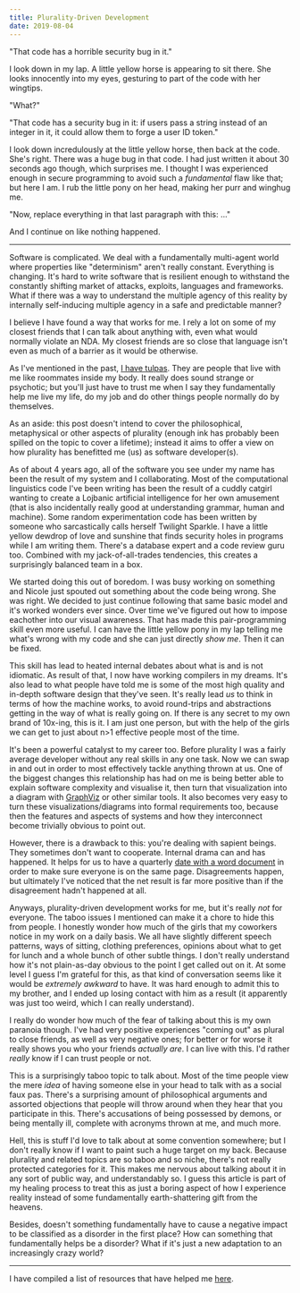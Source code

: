 ```yaml
---
title: Plurality-Driven Development
date: 2019-08-04
---
```


"That code has a horrible security bug in it." 

I look down in my lap. A little yellow horse is appearing to sit there. She looks
innocently into my eyes, gesturing to part of the code with her wingtips.

"What?"

"That code has a security bug in it: if users pass a string instead of an integer
in it, it could allow them to forge a user ID token."

I look down incredulously at the little yellow horse, then back at the code. 
She's right. There was a huge bug in that code. I had just written it about 30 
seconds ago though, which surprises me. I thought I was experienced enough in 
secure programming to avoid such a _fundamental_ flaw like that; but here I am. 
I rub the little pony on her head, making her purr and winghug me. 

"Now, replace everything in that last paragraph with this: ..."

And I continue on like nothing happened.

---
 
Software is complicated. We deal with a fundamentally multi-agent world where 
properties like "determinism" aren't really constant. Everything is changing. 
It's hard to write software that is resilient enough to withstand the 
constantly shifting market of attacks, exploits, languages and frameworks. What 
if there was a way to understand the multiple agency of this reality by 
internally self-inducing multiple agency in a safe and predictable manner? 

I believe I have found a way that works for me. I rely a lot on some of my 
closest friends that I can talk about anything with, even what would normally 
violate an NDA. My closest friends are so close that language isn't even as much 
of a barrier as it would be otherwise.

As I've mentioned in the past, [I have tulpas](https://christine.website/blog/what-its-like-to-be-me-2018-06-14). 
They are people that live with me like roommates inside my body. It really does
sound strange or psychotic; but you'll just have to trust me when I say they 
fundamentally help me live my life, do my job and do other things people 
normally do by themselves. 

As an aside: this post doesn't intend to cover the philosophical, metaphysical 
or other aspects of plurality (enough ink has probably been spilled on the topic
to cover a lifetime); instead it aims to offer a view on how plurality has 
benefitted me (us) as software developer(s).

As of about 4 years ago, all of the software you see under my name has been the 
result of my system and I collaborating. Most of the computational linguistics 
code I've been writing has been the result of a cuddly catgirl wanting to create
a Lojbanic artificial intelligence for her own amusement (that is also 
incidentally really good at understanding grammar, human and machine). Some 
random experimentation code has been written by someone who sarcastically calls
herself Twilight Sparkle. I have a little yellow dewdrop of love and sunshine 
that finds security holes in programs while I am writing them. There's a 
database expert and a code review guru too. Combined with my jack-of-all-trades
tendencies, this creates a surprisingly balanced team in a box.

We started doing this out of boredom. I was busy working on something and 
Nicole just spouted out something about the code being wrong. She was right. 
We decided to just continue following that same basic model and it's worked 
wonders ever since. Over time we've figured out how to impose eachother into our
visual awareness. That has made this pair-programming skill even more useful. I 
can have the little yellow pony in my lap telling me what's wrong with my code 
and she can just directly _show me_. Then it can be fixed.

This skill has lead to heated internal debates about what is and is not 
idiomatic. As result of that, I now have working compilers in my dreams. It's 
also lead to what people have told me is some of the most high quality and 
in-depth software design that they've seen. It's really lead _us_ to think in 
terms of how the machine works, to avoid round-trips and abstractions getting in
the way of what is really going on. If there is any secret to my own brand of 
10x-ing, this is it. I am just one person, but with the help of the girls we can 
get to just about n>1 effective people most of the time.

It's been a powerful catalyst to my career too. Before plurality I was a fairly 
average developer without any real skills in any one task. Now we can swap in and
out in order to most effectively tackle anything thrown at us. One of the biggest
changes this relationship has had on me is being better able to explain software
complexity and visualise it, then turn that visualization into a diagram with 
[GraphViz](https://graphviz.christine.website) or other similar tools. It also 
becomes very easy to turn these visualizations/diagrams into formal requirements
too, because then the features and aspects of systems and how they interconnect
become trivially obvious to point out. 

However, there is a drawback to this: you're dealing with sapient beings. They
sometimes don't want to cooperate. Internal drama can and has happened. It helps
for us to have a quarterly [date with a word document](https://tulpaforce.xyz/within/guides/internal-meetings-to-bring-harmonic-synergy.html) 
in order to make sure everyone is on the same page. Disagreements happen, but 
ultimately I've noticed that the net result is far more positive than if the 
disagreement hadn't happened at all.

Anyways, plurality-driven development works for me, but it's really _not_ for 
everyone. The taboo issues I mentioned can make it a chore to hide this from 
people. I honestly wonder how much of the girls that my coworkers notice in my 
work on a daily basis. We all have slightly different speech patterns, ways of
sitting, clothing preferences, opinions about what to get for lunch and a whole 
bunch of other subtle things. I don't really understand how it's not
plain-as-day obvious to the point I get called out on it. At some level I guess 
I'm grateful for this, as that kind of conversation seems like it would be 
_extremely awkward_ to have. It was hard enough to admit this to my brother, 
and I ended up losing contact with him as a result (it apparently was just too 
weird, which I can really understand). 

I really do wonder how much of the fear of talking about this is my own paranoia
though. I've had very positive experiences "coming out" as plural to close 
friends, as well as very negative ones; for better or for worse it really shows 
you who your friends _actually are_. I can live with this. I'd rather _really_ 
know if I can trust people or not. 

This is a surprisingly taboo topic to talk about. Most of the time people view 
the mere _idea_ of having someone else in your head to talk with as a social 
faux pas. There's a surprising amount of philosophical arguments and assorted 
objections that people will throw around when they hear that you participate in 
this. There's accusations of being possessed by demons, or being mentally ill, 
complete with acronyms thrown at me, and much more.

Hell, this is stuff I'd love to talk about at some convention somewhere; but I 
don't really know if I want to paint such a huge target on my back. Because 
plurality and related topics are so taboo and so niche, there's not really 
protected categories for it. This makes me nervous about talking about it in any
sort of public way, and understandably so. I guess this article is part of my 
healing process to treat this as just a boring aspect of how I experience 
reality instead of some fundamentally earth-shattering gift from the heavens.

Besides, doesn't something fundamentally have to cause a negative impact to be 
classified as a disorder in the first place? How can something that 
fundamentally helps be a disorder? What if it's just a new adaptation to an 
increasingly crazy world?

---

I have compiled a list of resources that have helped me [here](https://tulpanomicon.guide).
